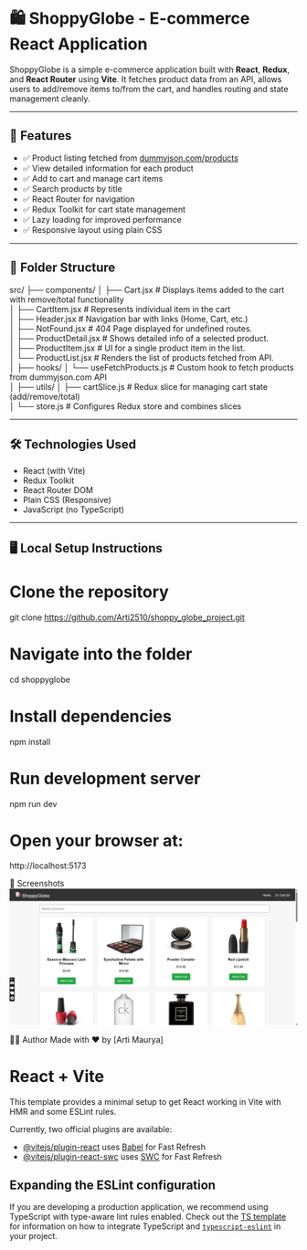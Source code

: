 # 🛍️ ShoppyGlobe - E-commerce React Application

ShoppyGlobe is a simple e-commerce application built with **React**, **Redux**, and **React Router** using **Vite**. It fetches product data from an API, allows users to add/remove items to/from the cart, and handles routing and state management cleanly.

---

## 🔧 Features

- ✅ Product listing fetched from [dummyjson.com/products](https://dummyjson.com/products)
- ✅ View detailed information for each product
- ✅ Add to cart and manage cart items
- ✅ Search products by title
- ✅ React Router for navigation
- ✅ Redux Toolkit for cart state management
- ✅ Lazy loading for improved performance
- ✅ Responsive layout using plain CSS

---

## 📁 Folder Structure

src/
├── components/
│   ├── Cart.jsx             # Displays items added to the cart with remove/total functionality <br/>
│   ├── CartItem.jsx         # Represents individual item in the cart  <br/>
│   ├── Header.jsx           # Navigation bar with links (Home, Cart, etc.)   <br/>
│   ├── NotFound.jsx         # 404 Page displayed for undefined routes.   <br/>
│   ├── ProductDetail.jsx    # Shows detailed info of a selected product.  <br/>
│   ├── ProductItem.jsx      # UI for a single product item in the list. <br/>
│   └── ProductList.jsx      # Renders the list of products fetched from API. <br/>
│
├── hooks/
│   └── useFetchProducts.js  # Custom hook to fetch products from dummyjson.com API <br/>
│
├── utils/
│   ├── cartSlice.js         # Redux slice for managing cart state (add/remove/total) <br/>
│   └── store.js             # Configures Redux store and combines slices <br/>

---

## 🛠️ Technologies Used

- React (with Vite)
- Redux Toolkit
- React Router DOM
- Plain CSS (Responsive)
- JavaScript (no TypeScript)

---

## 🖥️ Local Setup Instructions


# Clone the repository
git clone https://github.com/Arti2510/shoppy_globe_project.git

# Navigate into the folder
cd shoppyglobe

# Install dependencies
npm install

# Run development server
npm run dev

# Open your browser at:
http://localhost:5173

📸 Screenshots
![Project_Screenshot](image.png)

🙋‍♂️ Author
Made with ❤️ by [Arti Maurya]



# React + Vite

This template provides a minimal setup to get React working in Vite with HMR and some ESLint rules.

Currently, two official plugins are available:

- [@vitejs/plugin-react](https://github.com/vitejs/vite-plugin-react/blob/main/packages/plugin-react) uses [Babel](https://babeljs.io/) for Fast Refresh
- [@vitejs/plugin-react-swc](https://github.com/vitejs/vite-plugin-react/blob/main/packages/plugin-react-swc) uses [SWC](https://swc.rs/) for Fast Refresh

## Expanding the ESLint configuration

If you are developing a production application, we recommend using TypeScript with type-aware lint rules enabled. Check out the [TS template](https://github.com/vitejs/vite/tree/main/packages/create-vite/template-react-ts) for information on how to integrate TypeScript and [`typescript-eslint`](https://typescript-eslint.io) in your project.
